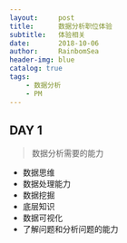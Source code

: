 ```yaml
---
layout:     post
title:      数据分析职位体验
subtitle:   体验相关
date:       2018-10-06
author:     RainbomSea
header-img: blue
catalog: true
tags:
    - 数据分析
    - PM
---
```


## DAY 1

> 数据分析需要的能力

- 数据思维
- 数据处理能力
- 数据挖掘
- 底层知识
- 数据可视化
- 了解问题和分析问题的能力

​                                                                                                                                                                                                                                                                                  